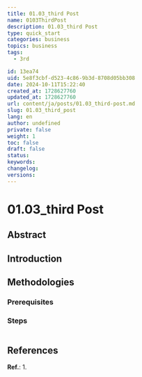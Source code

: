 ```yaml
---
title: 01.03_third Post
name: 0103ThirdPost
description: 01.03_third Post
type: quick_start
categories: business
topics: business
tags: 
  - 3rd

id: 13ea74
uid: 5e8f3cbf-d523-4c86-9b3d-8708d05bb308
date: 2024-10-11T15:22:40
created_at: 1728627760
updated_at: 1728627760
url: content/ja/posts/01.03_third-post.md
slug: 01.03_third_post
lang: en
author: undefined
private: false
weight: 1
toc: false
draft: false
status: 
keywords: 
changelog: 
versions: 
---
```


# 01.03_third Post



## Abstract




## Introduction




## Methodologies

### Prerequisites



### Steps



```

```


## References
**Ref.**: 
1. 


[^1]: 
